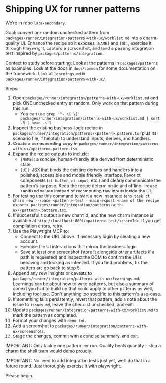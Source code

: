 # Shipping UX for runner patterns

We’re in repo `labs-secondary`.

Goal: convert one random unchecked pattern from
`packages/runner/integration/patterns-with-ux/worklist.md` into a charm-quality
UI. Enhance the recipe so it exposes `[NAME]` and `[UI]`, exercise it through
Playwright, capture a screenshot, and land a passing integration test inspired
by `packages/patterns/integration`.

Context to study before starting: Look at the patterns in `packages/patterns` as
examples. Look at the docs in `docs/common` for some documentation on the
framework. Look at `learnings.md` in
`packages/runner/integration/patterns-with-ux/`.

Steps:

1. Open `packages/runner/integration/patterns-with-ux/worklist.md` and pick ONE
   unchecked entry at random. Only work on that pattern during this run.
   - You can use
     `grep '^- \[ \]' packages/runner/integration/patterns-with-ux/worklist.md | sort -R | head -n 1`
2. Inspect the existing business-logic recipe in
   `packages/runner/integration/patterns/<pattern>.pattern.ts` (plus its
   scenario file, if helpful) to understand inputs, derives, and handlers.
3. Create a corresponding copy in
   `packages/runner/integration/patterns-with-ux/<pattern>.pattern.tsx`.
4. Expand the recipe outputs to include:
   - `[NAME]`: a concise, human-friendly title derived from deterministic state.
   - `[UI]`: JSX that binds the existing derives and handlers into a polished,
     accessible and mobile friendly interface. Favor ct components (`ct-button`,
     `ct-input`, etc.) and clearly communicate the pattern’s purpose. Keep the
     recipe deterministic and offline—reuse sanitized values instead of
     recomputing raw inputs inside the UI.
5. For testing use this command to start a new instance:
   `deno task ct charm new
   --space <pattern>-test --main-export <name of the recipe export>
   packages/runner/integration/patterns-with-ux/<pattern>.pattern.tsx`.
6. If successful it output a new charmId, and the new charm instance is
   available at `http://localhost:8000/<pattern>-test/<charmId>`. If you get
   compilation errors, retry.
7. Use the Playwright MCP to:
   - Connect to the URL above. If necessary login by creating a new account.
   - Exercise the UI interactions that mirror the business logic.
   - Save at least one screenshot (store it alongside other artifacts if a path
     is requested) and inspect the DOM to confirm the UI is behaving and looking
     as intended. If you find problems, fix the pattern are go back to step 5.
8. Append any new insights or caveats to
   `packages/runner/integration/patterns-with-ux/learnings.md`. Learnings can be
   about how to write patterns, but also a summary of conext you had to build up
   that could apply to other patterns as well, including tool use. Don't
   anything too specific to this pattern's use-case.
9. If something fails persistently, revert that pattern, add a note about the
   issue to `issues.md`, leave the checklist unchecked, and exit.
10. Update `packages/runner/integration/patterns-with-ux/worklist.md` to mark
    the pattern as completed.
11. Format your changes with `deno fmt`.
12. Add a screenshot to
    `packages/runner/integration/patterns-with-ux/screenshots`.
13. Stage the changes, commit with a concise summary, and exit.

IMPORTANT: Only tackle one pattern per run. Quality beats quantity - ship a
charm the shell team would demo proudly.

IMPORTANT: No need to add integration tests just yet, we'll do that in a future
round. Just thoroughly exercise it with playwright.

Please begin.

